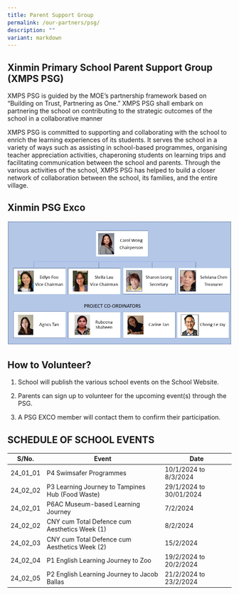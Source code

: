 ```yaml
---
title: Parent Support Group
permalink: /our-partners/psg/
description: ""
variant: markdown
---
```

## Xinmin Primary School Parent Support Group (XMPS PSG) 


XMPS PSG is guided by the MOE’s partnership framework based on “Building on Trust, Partnering as One.” XMPS PSG shall embark on partnering the school on contributing to the strategic outcomes of the school in a collaborative manner

XMPS PSG is committed to supporting and collaborating with the school to enrich the learning experiences of its students. It serves the school in a variety of ways such as assisting in school-based programmes, organising teacher appreciation activities, chaperoning students on learning trips and facilitating communication between the school and parents. Through the various activities of the school, XMPS PSG has helped to build a closer network of collaboration between the school, its families, and the entire village.

## Xinmin PSG Exco

![](/images/PSG_Executive_Committee.jpg)


## How to Volunteer?



1. School will publish the various school events on the School Website.

2. Parents can sign up to volunteer for the upcoming event(s) through the PSG.

3. A PSG EXCO member will contact them to confirm their participation. 

## SCHEDULE OF SCHOOL EVENTS



| S/No. | Event | Date |
| -------- | -------- | -------- |
| 24_01_01  | P4 Swimsafer Programmes     | 10/1/2024 to 8/3/2024     |
| 24_02_02 | P3 Learning Journey to Tampines Hub (Food Waste)     | 29/1/2024 to 30/01/2024     |
| 24_02_01 |   P6AC Museum-based Learning Journey   | 7/2/2024     |
| 24_02_02 | CNY cum Total Defence cum Aesthetics Week (1)     | 8/2/2024  |
| 24_02_03 | CNY cum Total Defence cum Aesthetics Week (2)     | 15/2/2024  |
| 24_02_04 | P1 English Learning Journey to Zoo     | 19/2/2024 to 20/2/2024  |
| 24_02_05 | P2 English Learning Journey to Jacob Ballas    | 21/2/2024 to 23/2/2024  |

